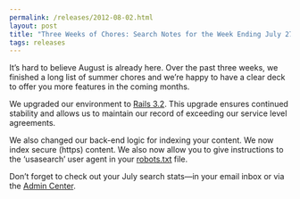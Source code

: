 ```yaml
---
permalink: /releases/2012-08-02.html
layout: post
title: "Three Weeks of Chores: Search Notes for the Week Ending July 27, 2012"
tags: releases
---
```

<p class="MsoNormal"><span>It&#8217;s hard to believe August is already here. Over the past three weeks, we finished a long list of summer chores and we&#8217;re happy to have a clear deck to offer you more features in the coming months.</span></p>
<p class="MsoNormal"><span></span>We upgraded our environment to <a href="http://weblog.rubyonrails.org/2012/1/20/rails-3-2-0-faster-dev-mode-routing-explain-queries-tagged-logger-store/">Rails 3.2</a>. This upgrade ensures continued stability and allows us to maintain our record of exceeding our service level agreements.</p>
<p class="MsoNormal">We also changed our back-end logic for indexing your content. We now index secure (https) content. We also now allow you to give instructions to the &#8216;usasearch&#8217; user agent in your <a href="http://www.robotstxt.org/robotstxt.html">robots.txt</a> file.</p>
<p>Don’t forget to check out your July search stats—in your email inbox or via the <a href="http://search.usa.gov/affiliates/home">Admin Center</a>.</p>
